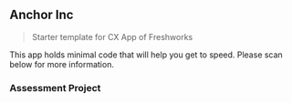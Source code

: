 ## Anchor Inc

> Starter template for CX App of Freshworks

This app holds minimal code that will help you get to speed. Please scan below for more information.

### Assessment Project
